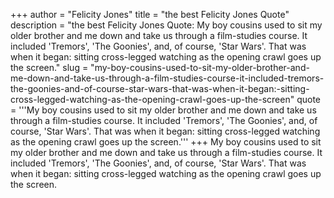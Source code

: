 +++
author = "Felicity Jones"
title = "the best Felicity Jones Quote"
description = "the best Felicity Jones Quote: My boy cousins used to sit my older brother and me down and take us through a film-studies course. It included 'Tremors', 'The Goonies', and, of course, 'Star Wars'. That was when it began: sitting cross-legged watching as the opening crawl goes up the screen."
slug = "my-boy-cousins-used-to-sit-my-older-brother-and-me-down-and-take-us-through-a-film-studies-course-it-included-tremors-the-goonies-and-of-course-star-wars-that-was-when-it-began:-sitting-cross-legged-watching-as-the-opening-crawl-goes-up-the-screen"
quote = '''My boy cousins used to sit my older brother and me down and take us through a film-studies course. It included 'Tremors', 'The Goonies', and, of course, 'Star Wars'. That was when it began: sitting cross-legged watching as the opening crawl goes up the screen.'''
+++
My boy cousins used to sit my older brother and me down and take us through a film-studies course. It included 'Tremors', 'The Goonies', and, of course, 'Star Wars'. That was when it began: sitting cross-legged watching as the opening crawl goes up the screen.
